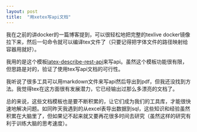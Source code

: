 ```yaml
---
layout: post
title:  "用xetex写api文档"
---
```


我在之前的讲docker的一篇博客提到，可以很轻松地把完整的texlive docker镜像拉下来，然后一句命令就可以编译tex文件了（只要记得把字体文件的路径映射给容器用就好）。

我用的是这个模板[latex-describe-rest-api](https://github.com/MusApfel/latex-describe-rest-api)来写api。虽然这个模板功能很有限，但思路是对的，验证了使用tex写api文档的可行性。

我听说了很多工具可以用markdown文件来写api然后导出到pdf，但我还没找到方法。我觉得tex在这方面很有发展潜力，它已经输出过那么多漂亮的文档了。

总的来说，这些文档模板也是要不断积累的，让它们成为我们的工具库，才能很快速地解决问题。如同昨天我遇到的从excel表导出数据到sql，这些知识和经验虽然积累在大脑里了，但如果记不起来就又要再花很多时间去研究（虽然这样的研究有利于训练大脑的思考速度）。
